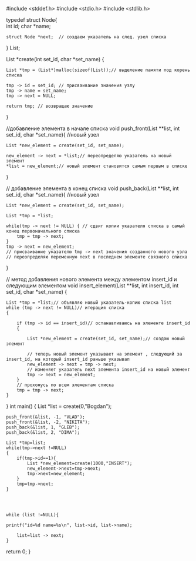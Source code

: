 #include <stddef.h>
#include <stdio.h>
#include <stdlib.h>


typedef struct Node{   
    int id; 
    char *name;

    struct Node *next;  // создаем указатель на след. узел списка
} List; 

List *create(int set_id, char *set_name) {
    
    List *tmp = (List*)malloc(sizeof(List));// выделение памяти под корень списка
    
    tmp -> id = set_id; // присваивание значения узлу
    tmp -> name = set_name;
    tmp -> next = NULL;
    
    return tmp; // возвращаю значение
}
    
//добавление элемента в начале списка
void push_front(List **list, int set_id, char *set_name){ //новый узел
    
    List *new_element = create(set_id, set_name); 
    
    new_element -> next = *list;// переопределяю указатель на новый элемент
    *list = new_element;// новый элемент становится самым первым в списке
}

// добавление элемента в конец списка
void push_back(List **list, int set_id, char *set_name){ //новый узел
    
    List *new_element = create(set_id, set_name); 
    
    List *tmp = *list;
   
    while(tmp -> next != NULL) { // сдвиг копии указателя списка в самый конец первоначального списка
        tmp = tmp -> next;
    }
    tmp -> next = new_element;
    // присваивание указателю tmp -> next значения созданного нового узла
    // переопределяю переменную next в последнем элементе связного списка
}

// метод добавления нового элемента между элементом insert_id и следующим элементом
void insert_element(List **list, int insert_id, int set_id, char *set_name) { 
    
    List *tmp = *list;// объявляю новый указатель-копию списка list
    while (tmp -> next != NULL)// итерация списка
    {
        
        if (tmp -> id == insert_id)// останавливаюсь на элементе insert_id
        {
            
            List *new_element = create(set_id, set_name);// создаю новый элемент
       
            // теперь новый элемент указывает на элемент , следующий за insert_id, на который insert_id раньше указывал
            new_element -> next = tmp -> next;
            // изменяет указатель next элемента insert_id на новый элемент
            tmp -> next = new_element;
        }
        // прохожусь по всем элементам списка
        tmp = tmp -> next;
    }
}
int main()
{
	List *list = create(0,"Bogdan");
    
    push_front(&list, -1, "VLAD");
    push_front(&list, -2, "NIKITA");
    push_back(&list, 1, "GLEB");
    push_back(&list, 2, "DIMA");
	
	List *tmp=list;
	while(tmp->next !=NULL)
	{
		if(tmp->id==1){
			List *new_element=create(1000,"INSERT");
			new_element->next=tmp->next;
			tmp->next=new_element;
		}
		tmp=tmp->next;
	}
	
	
	
	
	while (list !=NULL){
	
	printf("id=%d name=%s\n", list->id, list->name);
	
		list=list -> next;
	}	
return 0;
}
